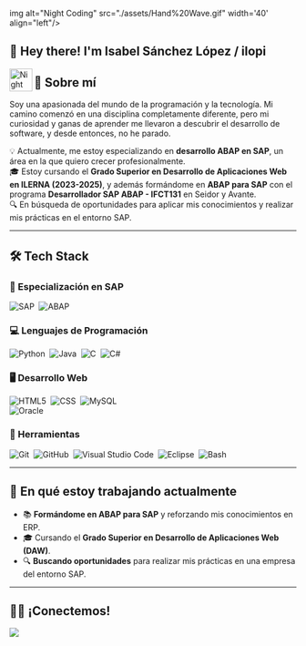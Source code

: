 <!--![Aditya Vikram Singh Banner](https://i.pinimg.com/originals/72/0c/c4/720cc43d757ee638ad5054a05220fafe.gif)

img alt="Night Coding" src="./assets/Hand%20Wave.gif" width='40' align="left"/><h2>👋 Hey there! I'm Isabel Sánchez López / ilopi</h2>

<!-- ## 👋 &nbsp;Hey there! I'm Isabel Sánchez López / ilopi -->

<!--### 👨🏻‍💻 &nbsp;About Me

💡  &nbsp; Since I discovered the world of programming, I have not stopped training.\
🎓 &nbsp;I am currently studying a higher degree in web application development and the 42 Malaga course.
<!--
🌱 &nbsp;The world of task automation has been of great interest to me for some time now.\
✍️ &nbsp;I have also taken several courses in cybersecurity.
-->
<!--
💬 &nbsp;Feel free to reach out to me for pro bono consulting and volunteering, or just for some interesting discussion.\
✉️ &nbsp;You can shoot me an email at avsingh@umass.edu! I'll try to respond as soon as I can.\
📄 &nbsp;Please have a look at my [Résumé](https://www.adityavsingh.com/resume.html) for more details about me. I'm open to feedback and suggestions!
-->

<!--### 🛠 &nbsp;Tech Stack

![UiPath](https://img.shields.io/badge/UiPath-FA4616.svg?style=for-the-badge&logo=UiPath&logoColor=white)&nbsp;
![Python](https://img.shields.io/badge/Python-3776AB?style=for-the-badge&logo=python&logoColor=white)&nbsp;
![Java](https://img.shields.io/badge/Java-ED8B00?style=for-the-badge&logo=openjdk&logoColor=white)&nbsp;
![C](https://img.shields.io/badge/C-00599C?style=for-the-badge&logo=c&logoColor=white)&nbsp;
![C#](https://img.shields.io/badge/C%23-239120?style=for-the-badge&logo=c-sharp&logoColor=white)&nbsp;
![R](https://img.shields.io/badge/R-276DC3.svg?style=for-the-badge&logo=R&logoColor=white)\
![HTML5](https://img.shields.io/badge/HTML5-E34F26.svg?style=for-the-badge&logo=HTML5&logoColor=white)&nbsp;
![CSS](https://img.shields.io/badge/CSS-239120?&style=for-the-badge&logo=css3&logoColor=white)&nbsp;
![Git](https://img.shields.io/badge/Git-F05032.svg?style=for-the-badge&logo=Git&logoColor=white)&nbsp;
![GitHub](https://img.shields.io/badge/GitHub-100000?style=for-the-badge&logo=github&logoColor=white)&nbsp;
![Visual Studio Code](https://img.shields.io/badge/Visual_Studio_Code-0078D4?style=for-the-badge&logo=visual%20studio%20code&logoColor=white)&nbsp;
![Eclipse](https://img.shields.io/badge/Eclipse-2C2255?style=for-the-badge&logo=eclipse&logoColor=white)&nbsp;
![RStudio](https://img.shields.io/badge/RStudio-75AADB?style=for-the-badge&logo=RStudio&logoColor=white)&nbsp;
![MySQL](https://img.shields.io/badge/MySQL-4479A1.svg?style=for-the-badge&logo=MySQL&logoColor=white)\
![Oracle](https://img.shields.io/badge/Oracle-F80000.svg?style=for-the-badge&logo=Oracle&logoColor=white)&nbsp;
![Bash](https://img.shields.io/badge/GNU%20Bash-4EAA25.svg?style=for-the-badge&logo=GNU-Bash&logoColor=white)

<!--### ⚙️ &nbsp;GitHub Analytics

<p align="center">
<a href="https://github.com/AVS1508">
  <img height="180em" src="https://github-readme-stats-eight-theta.vercel.app/api?username=AVS1508&show_icons=true&theme=algolia&include_all_commits=true&count_private=true"/>
  <img height="180em" src="https://github-readme-stats-eight-theta.vercel.app/api/top-langs/?username=AVS1508&layout=compact&langs_count=8&theme=algolia"/>
</a>
</p>-->

<!--### 🤝🏻 &nbsp;Connect with Me

<a href="https://www.linkedin.com/in/isabel-s%C3%A1nchez-l%C3%B3pez-inform%C3%A1tica-arque%C3%B3loga/"><img src="https://img.shields.io/badge/LinkedIn-0077B5?style=for-the-badge&logo=linkedin&logoColor=white"/></a>
-->
<!--</p>

-----

---

<br>
-->











img alt="Night Coding" src="./assets/Hand%20Wave.gif" width='40' align="left"/><h2>👋 Hey there! I'm Isabel Sánchez López / ilopi</h2>

<img alt="Night Coding" src="./assets/Hand%20Wave.gif" width='40' align="left"/>

## 🚀 Sobre mí  
Soy una apasionada del mundo de la programación y la tecnología. Mi camino comenzó en una disciplina completamente diferente, pero mi curiosidad y ganas de aprender me llevaron a descubrir el desarrollo de software, y desde entonces, no he parado.  

💡 Actualmente, me estoy especializando en **desarrollo ABAP en SAP**, un área en la que quiero crecer profesionalmente.  
🎓 Estoy cursando el **Grado Superior en Desarrollo de Aplicaciones Web en ILERNA (2023-2025)**, y además formándome en **ABAP para SAP** con el programa **Desarrollador SAP ABAP - IFCT131** en Seidor y Avante.  
🔍 En búsqueda de oportunidades para aplicar mis conocimientos y realizar mis prácticas en el entorno SAP.  

---

## 🛠️ Tech Stack  

### 🌟 Especialización en SAP  
![SAP](https://img.shields.io/badge/SAP-0FAAFF?style=for-the-badge&logo=sap&logoColor=white)&nbsp;
![ABAP](https://img.shields.io/badge/ABAP-0012F5?style=for-the-badge&logo=sap&logoColor=white)&nbsp;

### 💻 Lenguajes de Programación  
![Python](https://img.shields.io/badge/Python-3776AB?style=for-the-badge&logo=python&logoColor=white)&nbsp;
![Java](https://img.shields.io/badge/Java-ED8B00?style=for-the-badge&logo=openjdk&logoColor=white)&nbsp;
![C](https://img.shields.io/badge/C-00599C?style=for-the-badge&logo=c&logoColor=white)&nbsp;
![C#](https://img.shields.io/badge/C%23-239120?style=for-the-badge&logo=c-sharp&logoColor=white)&nbsp;

### 🖥️ Desarrollo Web  
![HTML5](https://img.shields.io/badge/HTML5-E34F26.svg?style=for-the-badge&logo=HTML5&logoColor=white)&nbsp;
![CSS](https://img.shields.io/badge/CSS-239120?&style=for-the-badge&logo=css3&logoColor=white)&nbsp;
![MySQL](https://img.shields.io/badge/MySQL-4479A1.svg?style=for-the-badge&logo=MySQL&logoColor=white)\
![Oracle](https://img.shields.io/badge/Oracle-F80000.svg?style=for-the-badge&logo=Oracle&logoColor=white)&nbsp;

### 🔧 Herramientas  
![Git](https://img.shields.io/badge/Git-F05032.svg?style=for-the-badge&logo=Git&logoColor=white)&nbsp;
![GitHub](https://img.shields.io/badge/GitHub-100000?style=for-the-badge&logo=github&logoColor=white)&nbsp;
![Visual Studio Code](https://img.shields.io/badge/Visual_Studio_Code-0078D4?style=for-the-badge&logo=visual%20studio%20code&logoColor=white)&nbsp;
![Eclipse](https://img.shields.io/badge/Eclipse-2C2255?style=for-the-badge&logo=eclipse&logoColor=white)&nbsp;
![Bash](https://img.shields.io/badge/GNU%20Bash-4EAA25.svg?style=for-the-badge&logo=GNU-Bash&logoColor=white)

---

## 🌱 En qué estoy trabajando actualmente  
- 📚 **Formándome en ABAP para SAP** y reforzando mis conocimientos en ERP.  
- 🎓 Cursando el **Grado Superior en Desarrollo de Aplicaciones Web (DAW)**.  
- 🔍 **Buscando oportunidades** para realizar mis prácticas en una empresa del entorno SAP.  

---

## 🤝🏻 ¡Conectemos!  
<a href="https://www.linkedin.com/in/isabel-s%C3%A1nchez-l%C3%B3pez-inform%C3%A1tica-arque%C3%B3loga/"><img src="https://img.shields.io/badge/LinkedIn-0077B5?style=for-the-badge&logo=linkedin&logoColor=white"/></a>  

